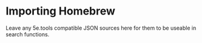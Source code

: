 # Importing Homebrew
Leave any 5e.tools compatible JSON sources here for them to be useable in search functions.
